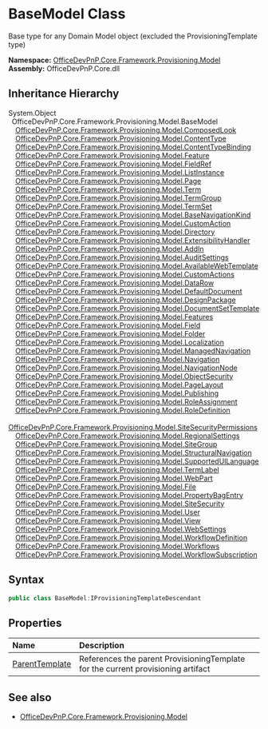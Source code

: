 # BaseModel Class
 Base type for any Domain Model object (excluded the ProvisioningTemplate type)   

**Namespace:** [OfficeDevPnP.Core.Framework.Provisioning.Model](OfficeDevPnP.Core.Framework.Provisioning.Model.md)  
**Assembly:** OfficeDevPnP.Core.dll  
## Inheritance Hierarchy
System.Object  
&ensp;OfficeDevPnP.Core.Framework.Provisioning.Model.BaseModel  
&emsp;[OfficeDevPnP.Core.Framework.Provisioning.Model.ComposedLook](OfficeDevPnP.Core.Framework.Provisioning.Model.ComposedLook.md)  
&emsp;[OfficeDevPnP.Core.Framework.Provisioning.Model.ContentType](OfficeDevPnP.Core.Framework.Provisioning.Model.ContentType.md)  
&emsp;[OfficeDevPnP.Core.Framework.Provisioning.Model.ContentTypeBinding](OfficeDevPnP.Core.Framework.Provisioning.Model.ContentTypeBinding.md)  
&emsp;[OfficeDevPnP.Core.Framework.Provisioning.Model.Feature](OfficeDevPnP.Core.Framework.Provisioning.Model.Feature.md)  
&emsp;[OfficeDevPnP.Core.Framework.Provisioning.Model.FieldRef](OfficeDevPnP.Core.Framework.Provisioning.Model.FieldRef.md)  
&emsp;[OfficeDevPnP.Core.Framework.Provisioning.Model.ListInstance](OfficeDevPnP.Core.Framework.Provisioning.Model.ListInstance.md)  
&emsp;[OfficeDevPnP.Core.Framework.Provisioning.Model.Page](OfficeDevPnP.Core.Framework.Provisioning.Model.Page.md)  
&emsp;[OfficeDevPnP.Core.Framework.Provisioning.Model.Term](OfficeDevPnP.Core.Framework.Provisioning.Model.Term.md)  
&emsp;[OfficeDevPnP.Core.Framework.Provisioning.Model.TermGroup](OfficeDevPnP.Core.Framework.Provisioning.Model.TermGroup.md)  
&emsp;[OfficeDevPnP.Core.Framework.Provisioning.Model.TermSet](OfficeDevPnP.Core.Framework.Provisioning.Model.TermSet.md)  
&emsp;[OfficeDevPnP.Core.Framework.Provisioning.Model.BaseNavigationKind](OfficeDevPnP.Core.Framework.Provisioning.Model.BaseNavigationKind.md)  
&emsp;[OfficeDevPnP.Core.Framework.Provisioning.Model.CustomAction](OfficeDevPnP.Core.Framework.Provisioning.Model.CustomAction.md)  
&emsp;[OfficeDevPnP.Core.Framework.Provisioning.Model.Directory](OfficeDevPnP.Core.Framework.Provisioning.Model.Directory.md)  
&emsp;[OfficeDevPnP.Core.Framework.Provisioning.Model.ExtensibilityHandler](OfficeDevPnP.Core.Framework.Provisioning.Model.ExtensibilityHandler.md)  
&emsp;[OfficeDevPnP.Core.Framework.Provisioning.Model.AddIn](OfficeDevPnP.Core.Framework.Provisioning.Model.AddIn.md)  
&emsp;[OfficeDevPnP.Core.Framework.Provisioning.Model.AuditSettings](OfficeDevPnP.Core.Framework.Provisioning.Model.AuditSettings.md)  
&emsp;[OfficeDevPnP.Core.Framework.Provisioning.Model.AvailableWebTemplate](OfficeDevPnP.Core.Framework.Provisioning.Model.AvailableWebTemplate.md)  
&emsp;[OfficeDevPnP.Core.Framework.Provisioning.Model.CustomActions](OfficeDevPnP.Core.Framework.Provisioning.Model.CustomActions.md)  
&emsp;[OfficeDevPnP.Core.Framework.Provisioning.Model.DataRow](OfficeDevPnP.Core.Framework.Provisioning.Model.DataRow.md)  
&emsp;[OfficeDevPnP.Core.Framework.Provisioning.Model.DefaultDocument](OfficeDevPnP.Core.Framework.Provisioning.Model.DefaultDocument.md)  
&emsp;[OfficeDevPnP.Core.Framework.Provisioning.Model.DesignPackage](OfficeDevPnP.Core.Framework.Provisioning.Model.DesignPackage.md)  
&emsp;[OfficeDevPnP.Core.Framework.Provisioning.Model.DocumentSetTemplate](OfficeDevPnP.Core.Framework.Provisioning.Model.DocumentSetTemplate.md)  
&emsp;[OfficeDevPnP.Core.Framework.Provisioning.Model.Features](OfficeDevPnP.Core.Framework.Provisioning.Model.Features.md)  
&emsp;[OfficeDevPnP.Core.Framework.Provisioning.Model.Field](OfficeDevPnP.Core.Framework.Provisioning.Model.Field.md)  
&emsp;[OfficeDevPnP.Core.Framework.Provisioning.Model.Folder](OfficeDevPnP.Core.Framework.Provisioning.Model.Folder.md)  
&emsp;[OfficeDevPnP.Core.Framework.Provisioning.Model.Localization](OfficeDevPnP.Core.Framework.Provisioning.Model.Localization.md)  
&emsp;[OfficeDevPnP.Core.Framework.Provisioning.Model.ManagedNavigation](OfficeDevPnP.Core.Framework.Provisioning.Model.ManagedNavigation.md)  
&emsp;[OfficeDevPnP.Core.Framework.Provisioning.Model.Navigation](OfficeDevPnP.Core.Framework.Provisioning.Model.Navigation.md)  
&emsp;[OfficeDevPnP.Core.Framework.Provisioning.Model.NavigationNode](OfficeDevPnP.Core.Framework.Provisioning.Model.NavigationNode.md)  
&emsp;[OfficeDevPnP.Core.Framework.Provisioning.Model.ObjectSecurity](OfficeDevPnP.Core.Framework.Provisioning.Model.ObjectSecurity.md)  
&emsp;[OfficeDevPnP.Core.Framework.Provisioning.Model.PageLayout](OfficeDevPnP.Core.Framework.Provisioning.Model.PageLayout.md)  
&emsp;[OfficeDevPnP.Core.Framework.Provisioning.Model.Publishing](OfficeDevPnP.Core.Framework.Provisioning.Model.Publishing.md)  
&emsp;[OfficeDevPnP.Core.Framework.Provisioning.Model.RoleAssignment](OfficeDevPnP.Core.Framework.Provisioning.Model.RoleAssignment.md)  
&emsp;[OfficeDevPnP.Core.Framework.Provisioning.Model.RoleDefinition](OfficeDevPnP.Core.Framework.Provisioning.Model.RoleDefinition.md)  
&emsp;[OfficeDevPnP.Core.Framework.Provisioning.Model.SiteSecurityPermissions](OfficeDevPnP.Core.Framework.Provisioning.Model.SiteSecurityPermissions.md)  
&emsp;[OfficeDevPnP.Core.Framework.Provisioning.Model.RegionalSettings](OfficeDevPnP.Core.Framework.Provisioning.Model.RegionalSettings.md)  
&emsp;[OfficeDevPnP.Core.Framework.Provisioning.Model.SiteGroup](OfficeDevPnP.Core.Framework.Provisioning.Model.SiteGroup.md)  
&emsp;[OfficeDevPnP.Core.Framework.Provisioning.Model.StructuralNavigation](OfficeDevPnP.Core.Framework.Provisioning.Model.StructuralNavigation.md)  
&emsp;[OfficeDevPnP.Core.Framework.Provisioning.Model.SupportedUILanguage](OfficeDevPnP.Core.Framework.Provisioning.Model.SupportedUILanguage.md)  
&emsp;[OfficeDevPnP.Core.Framework.Provisioning.Model.TermLabel](OfficeDevPnP.Core.Framework.Provisioning.Model.TermLabel.md)  
&emsp;[OfficeDevPnP.Core.Framework.Provisioning.Model.WebPart](OfficeDevPnP.Core.Framework.Provisioning.Model.WebPart.md)  
&emsp;[OfficeDevPnP.Core.Framework.Provisioning.Model.File](OfficeDevPnP.Core.Framework.Provisioning.Model.File.md)  
&emsp;[OfficeDevPnP.Core.Framework.Provisioning.Model.PropertyBagEntry](OfficeDevPnP.Core.Framework.Provisioning.Model.PropertyBagEntry.md)  
&emsp;[OfficeDevPnP.Core.Framework.Provisioning.Model.SiteSecurity](OfficeDevPnP.Core.Framework.Provisioning.Model.SiteSecurity.md)  
&emsp;[OfficeDevPnP.Core.Framework.Provisioning.Model.User](OfficeDevPnP.Core.Framework.Provisioning.Model.User.md)  
&emsp;[OfficeDevPnP.Core.Framework.Provisioning.Model.View](OfficeDevPnP.Core.Framework.Provisioning.Model.View.md)  
&emsp;[OfficeDevPnP.Core.Framework.Provisioning.Model.WebSettings](OfficeDevPnP.Core.Framework.Provisioning.Model.WebSettings.md)  
&emsp;[OfficeDevPnP.Core.Framework.Provisioning.Model.WorkflowDefinition](OfficeDevPnP.Core.Framework.Provisioning.Model.WorkflowDefinition.md)  
&emsp;[OfficeDevPnP.Core.Framework.Provisioning.Model.Workflows](OfficeDevPnP.Core.Framework.Provisioning.Model.Workflows.md)  
&emsp;[OfficeDevPnP.Core.Framework.Provisioning.Model.WorkflowSubscription](OfficeDevPnP.Core.Framework.Provisioning.Model.WorkflowSubscription.md)  
## Syntax
```C#
public class BaseModel:IProvisioningTemplateDescendant
```
## Properties
|**Name**|**Description**|
|:-----|:-----|
| [ParentTemplate](OfficeDevPnP.Core.Framework.Provisioning.Model.BaseModel.ParentTemplate.md) | References the parent ProvisioningTemplate for the current provisioning artifact
## See also
- [OfficeDevPnP.Core.Framework.Provisioning.Model](OfficeDevPnP.Core.Framework.Provisioning.Model.md)
